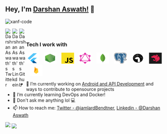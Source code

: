 ## Hey, I'm [Darshan Aswath!](https://darshanaswath.herokuapp.com/) 👋

<p align="left"> <img src="https://komarev.com/ghpvc/?username=xanf-code&label=Views&color=blue&style=plastic" alt="xanf-code" /> </p>

<a href="https://twitter.com/iamlardBendtner">
  <img align="left" alt="Darshan Aswath's Twitter" width="22px" src="https://cdn.jsdelivr.net/npm/simple-icons@v3/icons/twitter.svg" />
</a>
<a href="https://www.linkedin.com/in/darshanaswath/">
  <img align="left" alt="Darshan Aswath's Linkdein" width="22px" src="https://cdn.jsdelivr.net/npm/simple-icons@v3/icons/linkedin.svg" />
</a>
<a href="https://github.com/xanf-code/">
  <img align="left" alt="Darshan Aswath's Github" width="22px" src="https://cdn.jsdelivr.net/npm/simple-icons@v3/icons/github.svg" />
</a>
</br>

### Tech I work with

<img src="https://raw.githubusercontent.com/Sameerkash/Sameerkash/master/assets/flutter.png" alt="flutter" height="35" width="40"/> &nbsp;&nbsp;  <img src="https://raw.githubusercontent.com/Sameerkash/Sameerkash/master/assets/node.png" alt="node" height="35" width="40"/> &nbsp;&nbsp;    <img src="https://raw.githubusercontent.com/Sameerkash/Sameerkash/master/assets/js.png" alt="js" height="35" width="40"/> &nbsp;&nbsp;      <img src="https://raw.githubusercontent.com/Sameerkash/Sameerkash/master/assets/gql.png" alt="gql" height="35" width="40"/> &nbsp;&nbsp;   <img src="https://raw.githubusercontent.com/Sameerkash/Sameerkash/master/assets/mongo.jpg" alt="mongo" height="35" width="40"/> &nbsp;&nbsp;   <img src="https://raw.githubusercontent.com/Sameerkash/Sameerkash/master/assets/postgres.png" alt="postgres" height="35" width="40"/> &nbsp;&nbsp;   <img src="https://raw.githubusercontent.com/Sameerkash/Sameerkash/master/assets/deno.svg" alt="deno" height="35" width="40"/> &nbsp;&nbsp;     <img src="https://raw.githubusercontent.com/Sameerkash/Sameerkash/master/assets/nest.png" alt="nest" height="35" width="40"/> &nbsp;&nbsp;   <img src="https://raw.githubusercontent.com/Sameerkash/Sameerkash/master/assets/firebase.png" alt="nexus" height="35" width="40"/> &nbsp;&nbsp; 

- 🔭 I’m currently working on [Android and API Development](https://github.com/xanf-code/Monthly-Goals) and ways to contribute to opensource projects
- 🌱 I’m currently learning DevOps and Docker!
- 💬 Don't ask me anything lol 💻
- 📫 How to reach me: [Twitter - @iamlardBendtner](https://twitter.com/iamlardBendtner), [Linkedin - @Darshan Aswath](https://www.linkedin.com/in/darshanaswath/)

<img src="https://github-readme-stats.vercel.app/api?username=xanf-code&hide=contribs&&show_icons=true&title_color=ffffff&icon_color=bb2acf&text_color=daf7dc&bg_color=151515">

<a href="https://github.com/xanf-code">
  <img align="center" src="https://github-readme-stats.vercel.app/api/top-langs/?username=xanf-code&theme=dark&hide_langs_below=1" />
</a>
